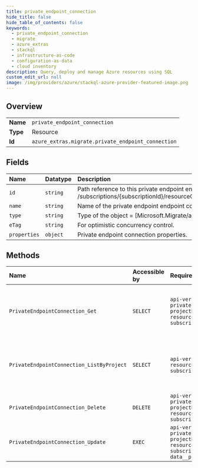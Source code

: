 ```yaml
---
title: private_endpoint_connection
hide_title: false
hide_table_of_contents: false
keywords:
  - private_endpoint_connection
  - migrate
  - azure_extras    
  - stackql
  - infrastructure-as-code
  - configuration-as-data
  - cloud inventory
description: Query, deploy and manage Azure resources using SQL
custom_edit_url: null
image: /img/providers/azure/stackql-azure-provider-featured-image.png
---
```

  
    

## Overview
<table><tbody>
<tr><td><b>Name</b></td><td><code>private_endpoint_connection</code></td></tr>
<tr><td><b>Type</b></td><td>Resource</td></tr>
<tr><td><b>Id</b></td><td><code>azure_extras.migrate.private_endpoint_connection</code></td></tr>
</tbody></table>

## Fields
| Name | Datatype | Description |
|:-----|:---------|:------------|
| `id` | `string` | Path reference to this private endpoint endpoint connection. /subscriptions/&#123;subscriptionId&#125;/resourceGroups/&#123;resourceGroupName&#125;/providers/Microsoft.Migrate/assessmentProjects/&#123;projectName&#125;/privateEndpointConnections/&#123;privateEndpointConnectionName&#125; |
| `name` | `string` | Name of the private endpoint endpoint connection. |
| `type` | `string` | Type of the object = [Microsoft.Migrate/assessmentProjects/privateEndpointConnections]. |
| `eTag` | `string` | For optimistic concurrency control. |
| `properties` | `object` | Private endpoint connection properties. |
## Methods
| Name | Accessible by | Required Params | Description |
|:-----|:--------------|:----------------|:------------|
| `PrivateEndpointConnection_Get` | `SELECT` | `api-version, privateEndpointConnectionName, projectName, resourceGroupName, subscriptionId` | Get information related to a specific private endpoint connection in the project. Returns a json object of type 'privateEndpointConnections' as specified in the models section. |
| `PrivateEndpointConnection_ListByProject` | `SELECT` | `api-version, projectName, resourceGroupName, subscriptionId` | Get all private endpoint connections in the project. Returns a json array of objects of type 'privateEndpointConnections' as specified in the Models section. |
| `PrivateEndpointConnection_Delete` | `DELETE` | `api-version, privateEndpointConnectionName, projectName, resourceGroupName, subscriptionId` | Delete the private endpoint connection from the project. T.<br /> |
| `PrivateEndpointConnection_Update` | `EXEC` | `api-version, privateEndpointConnectionName, projectName, resourceGroupName, subscriptionId, data__properties` | Update a specific private endpoint connection in the project. |
